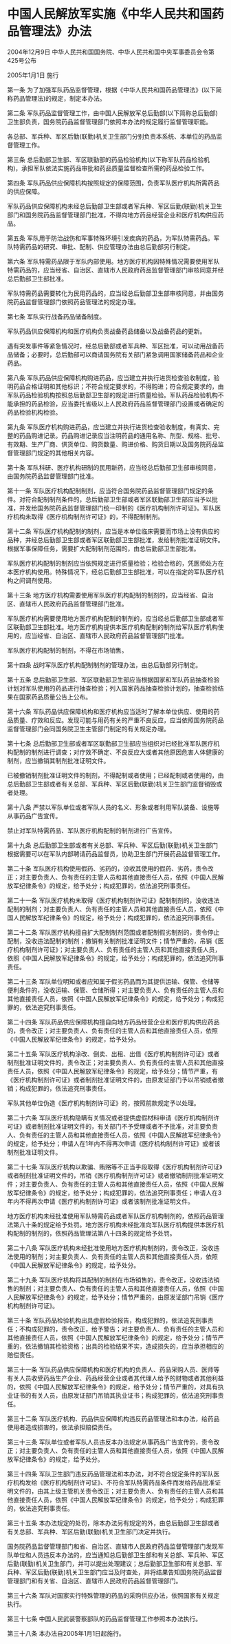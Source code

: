 # 中国人民解放军实施《中华人民共和国药品管理法》办法

2004年12月9日 中华人民共和国国务院、中华人民共和国中央军事委员会令第425号公布

2005年1月1日 施行



第一条 为了加强军队药品监督管理，根据《中华人民共和国药品管理法》(以下简称药品管理法)的规定，制定本办法。

第二条 军队药品监督管理工作，由中国人民解放军总后勤部(以下简称总后勤部)卫生部负责，国务院药品监督管理部门依照本办法的规定履行监督管理职能。

各总部、军兵种、军区后勤(联勤)机关卫生部门分别负责本系统、本单位的药品监督管理工作。

第三条 总后勤部卫生部、军区联勤部的药品检验机构(以下称军队药品检验机构)，承担军队依法实施药品审批和药品质量监督检查所需的药品检验工作。

第四条 军队药品供应保障机构按照规定的保障范围，负责军队医疗机构所需药品的供应保障。

军队药品供应保障机构未经总后勤部卫生部或者军兵种、军区后勤(联勤)机关卫生部门和国务院药品监督管理部门批准，不得向地方药品经营企业和医疗机构供应药品。

第五条 军队用于防治战伤和军事特殊环境引发疾病的药品，为军队特需药品。军队特需药品的研究、审批、配制、供应管理办法由总后勤部另行制定。

第六条 军队特需药品限于军队内部使用。地方医疗机构因特殊情况需要使用军队特需药品的，应当经省、自治区、直辖市人民政府药品监督管理部门审核同意并经总后勤部卫生部批准。

军队特需药品需要转化为民用药品的，应当经总后勤部卫生部审核同意，并由国务院药品监督管理部门依照药品管理法的规定办理。

第七条 军队实行战备药品储备制度。

军队药品供应保障机构和医疗机构负责战备药品储备以及战备药品的更新。

遇有突发事件等紧急情况时，经总后勤部或者军兵种、军区批准，可以动用战备药品储备；必要时，总后勤部可以商请国务院有关部门紧急调用国家储备药品和企业药品。

第八条 军队药品供应保障机构购进药品，应当建立并执行进货检查验收制度，验明药品合格证明和其他标识；不符合规定要求的，不得购进；符合规定要求的，由军队药品检验机构按照总后勤部卫生部的规定进行质量检验。军队药品检验机构不能承担的药品检验，应当委托省级以上人民政府药品监督管理部门设置或者确定的药品检验机构检验。

第九条 军队医疗机构购进药品，应当建立并执行进货检查验收制度，有真实、完整的药品购进记录。药品购进记录应当注明药品的通用名称、剂型、规格、批号、有效期、生产厂商、供货单位、购货数量、购进价格、购货日期以及国务院药品监督管理部门规定的其他相关内容。

第十条 军队科研、医疗机构研制的民用新药，应当经总后勤部卫生部审核同意，由国务院药品监督管理部门批准。

第十一条 军队医疗机构配制制剂，应当符合国务院药品监督管理部门规定的条件。对符合配制制剂条件的，总后勤部卫生部或者军区联勤部卫生部应当予以批准，并发给国务院药品监督管理部门统一印制的《医疗机构制剂许可证》。军队医疗机构未取得《医疗机构制剂许可证》的，不得配制制剂。

第十二条 军队医疗机构配制的制剂，应当是本单位临床需要而市场上没有供应的品种，并经总后勤部卫生部或者军区联勤部卫生部批准，发给制剂批准证明文件。根据军事保障任务，需要扩大配制制剂范围的，由总后勤部卫生部批准。

军队医疗机构配制的制剂应当依照规定进行质量检验；检验合格的，凭医师处方在本医疗机构使用。特殊情况下，经总后勤部卫生部批准，可以在指定的军队医疗机构之间调剂使用。

第十三条 地方医疗机构需要使用军队医疗机构配制的制剂的，应当经省、自治区、直辖市人民政府药品监督管理部门批准。

军队医疗机构需要使用地方医疗机构配制的制剂的，应当经总后勤部卫生部或者军区联勤部卫生部批准。地方医疗机构提供本医疗机构配制的制剂给军队医疗机构使用的，应当经省、自治区、直辖市人民政府药品监督管理部门批准。

军队医疗机构配制的制剂，不得在市场销售。

第十四条 战时军队医疗机构配制制剂的管理办法，由总后勤部另行制定。

第十五条 总后勤部卫生部、军区联勤部卫生部应当根据国家和军队药品抽查检验计划对军队使用的药品进行抽查检验；列入国家药品抽查检验计划的，抽查检验结果在国家药品质量公告上公布。

第十六条 军队药品供应保障机构和医疗机构应当适时了解本单位供应、使用的药品质量、疗效和反应。发现可能与用药有关的严重不良反应，应当依照国务院药品监督管理部门会同国务院卫生主管部门制定的有关规定办理。

第十七条 总后勤部卫生部或者军区联勤部卫生部应当组织对已经批准军队医疗机构配制的制剂进行调查；对疗效不确定、不良反应大或者其他原因危害人体健康的制剂，应当撤销其制剂批准证明文件。

已被撤销制剂批准证明文件的制剂，不得配制或者使用；已经配制或者使用的，由总后勤部卫生部或者有关总部、军兵种、军区后勤(联勤)机关卫生部门监督销毁或者处理。

第十八条 严禁以军队单位或者军队人员的名义、形象或者利用军队装备、设施等从事药品广告宣传。

禁止对军队特需药品、军队医疗机构配制的制剂进行广告宣传。

第十九条 总后勤部卫生部或者有关总部、军兵种、军区后勤(联勤)机关卫生部门根据需要可以在军队内部聘请药品监督员，协助卫生部门开展药品监督管理工作。

第二十条 军队医疗机构使用假药、劣药的，没收其使用的假药、劣药，责令改正；对主要负责人、负有责任的主管人员和其他直接责任人员，依照《中国人民解放军纪律条令》的规定，给予处分；构成犯罪的，依法追究刑事责任。

第二十一条 军队医疗机构未取得《医疗机构制剂许可证》配制制剂的，没收违法配制的制剂；对主要负责人、负有责任的主管人员和其他直接责任人员，依照《中国人民解放军纪律条令》的规定，给予处分；构成犯罪的，依法追究刑事责任。

第二十二条 军队医疗机构擅自扩大配制制剂范围或者配制假劣制剂的，责令停止配制，没收违法配制的制剂；撤销有关制剂批准证明文件；情节严重的，吊销《医疗机构制剂许可证》；对主要负责人、负有责任的主管人员和其他直接责任人员，依照《中国人民解放军纪律条令》的规定，给予处分；构成犯罪的，依法追究刑事责任。

第二十三条 军队单位明知或者应知属于假劣药品而为其提供运输、保管、仓储等便利条件的，没收运输、保管、仓储所得；对主要负责人、负有责任的主管人员和其他直接责任人员，依照《中国人民解放军纪律条令》的规定，给予处分；构成犯罪的，依法追究刑事责任。

第二十四条 军队药品供应保障机构擅自向地方药品经营企业和医疗机构供应药品的，责令改正；对主要负责人、负有责任的主管人员和其他直接责任人员，依照《中国人民解放军纪律条令》的规定，给予处分。

第二十五条 军队医疗机构涂改、倒卖、出租、出借《医疗机构制剂许可证》或者制剂批准证明文件的，责令改正；对主要负责人、负有责任的主管人员和其他直接责任人员，依照《中国人民解放军纪律条令》的规定，给予处分；情节严重，有《医疗机构制剂许可证》或者制剂批准证明文件的，由原发证部门予以吊销或者撤销；构成犯罪的，依法追究刑事责任。

军队其他单位伪造《医疗机构制剂许可证》的，按照前款规定予以处理。

第二十六条 军队医疗机构隐瞒有关情况或者提供虚假材料申请《医疗机构制剂许可证》或者制剂批准证明文件的，有关部门不予受理或者不予批准，对主要负责人、负有责任的主管人员和其他直接责任人员，依照《中国人民解放军纪律条令》的规定，给予处分；申请人在1年内不得再次申请《医疗机构制剂许可证》或者该制剂批准证明文件。

第二十七条 军队医疗机构以欺骗、贿赂等不正当手段取得《医疗机构制剂许可证》或者制剂批准证明文件的，吊销《医疗机构制剂许可证》或者撤销制剂批准证明文件；对主要负责人、负有责任的主管人员和其他直接责任人员，依照《中国人民解放军纪律条令》的规定，给予处分；构成犯罪的，依法追究刑事责任；申请人在3年内不得再次申请《医疗机构制剂许可证》或者该制剂批准证明文件。

地方医疗机构未经批准使用军队特需药品或者军队医疗机构制剂的，依照药品管理法第八十条的规定给予处罚。地方医疗机构未经批准向军队医疗机构提供本医疗机构配制的制剂的，依照药品管理法第八十四条的规定给予处罚。

第二十八条 军队医疗机构未经批准使用地方医疗机构制剂的，责令改正，没收违法使用的制剂；对主要负责人、负有责任的主管人员和其他直接责任人员，依照《中国人民解放军纪律条令》的规定，给予处分。

第二十九条 军队医疗机构将其配制的制剂在市场销售的，责令改正，没收违法销售的制剂；对主要负责人、负有责任的主管人员和其他直接责任人员，依照《中国人民解放军纪律条令》的规定，给予处分；情节严重的，由原发证部门吊销《医疗机构制剂许可证》。

第三十条 军队药品检验机构出具虚假检验报告，构成犯罪的，依法追究刑事责任；不构成犯罪的，责令改正，给予警告；对主要负责人、负有责任的主管人员和其他直接责任人员，依照《中国人民解放军纪律条令》的规定，给予处分；情节严重的，依法撤销其检验资格；出具的检验结果不实，造成损失的，应当承担相应的赔偿责任。

第三十一条 军队药品供应保障机构和医疗机构的负责人、药品采购人员、医师等有关人员收受药品生产企业、药品经营企业或者其代理人给予的财物或者其他利益的，依照《中国人民解放军纪律条令》的规定，给予处分；情节严重的，对具有执业证书的有关人员，由原发证部门吊销其执业证书；构成犯罪的，依法追究刑事责任。

第三十二条 军队医疗机构、药品供应保障机构违反药品管理法和本办法，给药品使用者造成损害的，依法承担赔偿责任。

第三十三条 军队单位或者军队人员违反本办法规定从事药品广告宣传的，责令改正；对主要负责人、负有责任的主管人员和其他直接责任人员，依照《中国人民解放军纪律条令》的规定，给予处分。

第三十四条 军队卫生部门违反药品管理法和本办法，对不符合规定条件的军队医疗机构发给《医疗机构制剂许可证》、不符合军队特需药品条件而发给药品批准证明文件的，由其上级主管机关责令改正；对主要负责人、负有责任的主管人员和其他直接责任人员，依照《中国人民解放军纪律条令》的规定，给予处分；构成犯罪的，依法追究刑事责任。

第三十五条 本办法规定的处罚，除本办法另有规定的外，由总后勤部卫生部或者有关总部、军兵种、军区后勤(联勤)机关卫生部门决定并执行。

国务院药品监督管理部门和省、自治区、直辖市人民政府药品监督管理部门发现军队单位和人员违反本办法的，应当通知总后勤部卫生部和有关总部、军兵种、军区后勤(联勤)机关卫生部门，并可以提出处理建议；总后勤部卫生部和有关总部、军兵种、军区后勤(联勤)机关卫生部门应当及时查处，并将结果告知国务院药品监督管理部门和有关省、自治区、直辖市人民政府药品监督管理部门。

第三十六条 军队对国家实行特殊管理的药品的采购供应办法，依照国家有关规定执行。

第三十七条 中国人民武装警察部队的药品监督管理工作参照本办法执行。

第三十八条 本办法自2005年1月1日起施行。